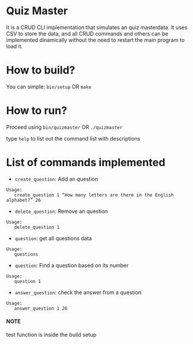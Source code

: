 Quiz Master
================
It is a CRUD CLI implementation that simulates an quiz masterdata. It uses CSV to store the data, and all CRUD commands and others can be implemented dinamically without the need to restart the main program to load it.

How to build?
================
You can simple:
```bin/setup```
OR
```make```

How to run?
================
Proceed using ```bin/quizmaster```
OR
```./quizmaster```

type `help`  to list out the command list with descriptions

List of commands implemented
================
- `create_question`: Add an question
```
Usage:
   create_question 1 “How many letters are there in the English alphabet?” 26
```

- `delete_question`: Remove an question
```
Usage:
   delete_question 1
```

- `question`: get all questions data
```
Usage:
   questions
```

- `question`: Find a question based on its number
```
Usage:
   question 1
```

- `answer_question`: check the answer from a question
```
Usage:
   answer_question 1 26
```

#### NOTE
test function is inside the build setup
